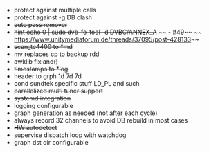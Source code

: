 - protect against multiple calls
- protect against -g DB clash
- ~~auto pass remover~~
- ~~hint echo 0 | sudo dvb-fe-tool -d DVBC/ANNEX_A~~
  ~~  - #49~~
  ~~  https://www.unitymediaforum.de/threads/37095/post-428133~~
- ~~scan_tc4400 to *md~~
- mv replaces cp to backup rdd
- ~~awklib fix and()~~
- ~~timestamps to *log~~
- header to grph 1d 7d 7d 
- cond sundtek specific stuff LD_PL and such
- ~~parallelized multi tuner support~~
- ~~systemd integration~~
- logging configurable
- graph generation as needed (not after each cycle)
- always record 32 channels to avoid DB rebuild in most cases
- ~~HW autodetect~~
- supervise dispatch loop with watchdog
- graph dst dir configurable
